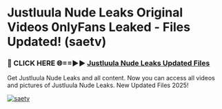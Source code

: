 # Justluula Nude Leaks Original Videos 0nlyFans Leaked - Files Updated! (saetv)

<h3>🔴 CLICK HERE 🌐==►► <a href="https://tinyurl.com/4mcuefdz" rel="nofollow">Justluula Nude Leaks Updated Files</a></h3>

Get Justluula Nude Leaks and all content. Now you can access all videos and pictures of Justluula Nude Leaks. New Updated Files 2025!

[![saetv](https://i.imgur.com/StAQSOY.gif)](https://tinyurl.com/4mcuefdz)
